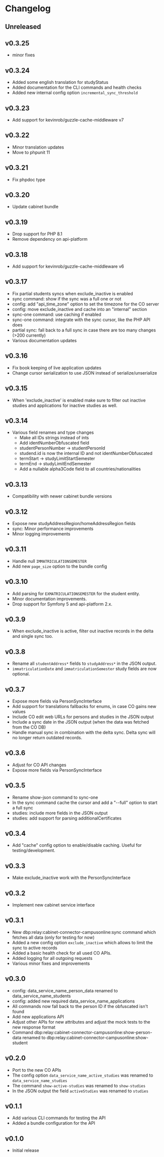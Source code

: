 # Changelog

## Unreleased

## v0.3.25

- minor fixes

## v0.3.24

- Added some english translation for studyStatus
- Added documentation for the CLI commands and health checks
- Added new internal config option `incremental_sync_threshold`

## v0.3.23

- Add support for kevinrob/guzzle-cache-middleware v7

## v0.3.22

- Minor translation updates
- Move to phpunit 11

## v0.3.21

- Fix phpdoc type

## v0.3.20

- Update cabinet bundle

## v0.3.19

- Drop support for PHP 8.1
- Remove dependency on api-platform

## v0.3.18

- Add support for kevinrob/guzzle-cache-middleware v6

## v0.3.17

- Fix partial students syncs when exclude_inactive is enabled
- sync command: show if the sync was a full one or not
- config: add "api_time_zone" option to set the timezone for the CO server
- config: move exclude_inactive and cache into an "internal" section
- sync-one command: use caching if enabled
- sync-one command: integrate with the sync cursor, like the PHP API does
- partial sync: fall back to a full sync in case there are too many changes (>200 currently)
- Various documentation updates

## v0.3.16

- Fix book keeping of live application updates
- Change cursor serialization to use JSON instead of serialize/unserialize

## v0.3.15

- When 'exclude_inactive' is enabled make sure to filter out inactive studies
  and applications for inactive studies as well.

## v0.3.14

- Various field renames and type changes
  - Make all IDs strings instead of ints
  - Add identNumberObfuscated field
  - studentPersonNumber -> studentPersonId
  - studend.id is now the internal ID and not identNumberObfuscated
  - termStart -> studyLimitStartSemester
  - termEnd -> studyLimitEndSemester
  - Add a nullable alpha3Code field to all countries/nationalities

## v0.3.13

- Compatibility with newer cabinet bundle versions

## v0.3.12

- Expose new studyAddressRegion/homeAddressRegion fields
- sync: Minor performance improvements
- Minor logging improvements

## v0.3.11

- Handle null `IMMATRICULATIONSEMESTER`
- Add new `page_size` option to the bundle config

## v0.3.10

- Add parsing for `EXMATRICULATIONSEMESTER` for the student entity.
- Minor documentation improvements.
- Drop support for Symfony 5 and api-platform 2.x.

## v0.3.9

- When exclude_inactive is active, filter out inactive records in the delta and single sync too.

## v0.3.8

- Rename all `studentAddress*` fields to `studyAddress*` in the JSON output.
- `immatriculationDate` and `immatriculationSemester` study fields are now optional.

## v0.3.7

- Expose more fields via PersonSyncInterface
- Add support for translations fallbacks for enums, in case CO gains new values
- Include CO edit web URLs for persons and studies in the JSON output
- Include a sync date in the JSON output (when the data was fetched from the CO DB)
- Handle manual sync in combination with the delta sync. Delta sync will no longer
  return outdated records.

## v0.3.6

- Adjust for CO API changes
- Expose more fields via PersonSyncInterface

## v0.3.5

- Rename show-json command to sync-one
- In the sync command cache the cursor and add a "--full" option to start a full sync
- studies: include more fields in the JSON output
- studies: add support for parsing additionalCertificates

## v0.3.4

- Add "cache" config option to enable/disable caching. Useful for testing/development.

## v0.3.3

- Make exclude_inactive work with the PersonSyncInterface

## v0.3.2

- Implement new cabinet service interface

## v0.3.1

- New dbp:relay:cabinet-connector-campusonline:sync command which fetches all data (only
  for testing for now)
- Added a new config option `exclude_inactive` which allows to limit the sync to active records
- Added a basic health check for all used CO APIs.
- Added logging for all outgoing requests
- Various minor fixes and improvements

## v0.3.0

- config: data_service_name_person_data renamed to data_service_name_students
- config: added new required data_service_name_applications
- All commands now fall back to the person ID if the obfuscated isn't found
- Add new applications API
- Adjust other APIs for new attributes and adjust the mock tests to the new response format
- Command dbp:relay:cabinet-connector-campusonline:show-person-data renamed to
  dbp:relay:cabinet-connector-campusonline:show-student

## v0.2.0

- Port to the new CO APIs
- The config option `data_service_name_active_studies` was renamed to `data_service_name_studies`
- The command `show-active-studies` was renamed to `show-studies`
- In the JSON output the field `activeStudies` was renamed to `studies`

## v0.1.1

- Add various CLI commands for testing the API
- Added a bundle configuration for the API

## v0.1.0

- Initial release
